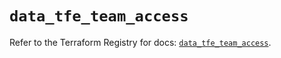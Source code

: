 # `data_tfe_team_access`

Refer to the Terraform Registry for docs: [`data_tfe_team_access`](https://registry.terraform.io/providers/hashicorp/tfe/0.65.2/docs/data-sources/team_access).
